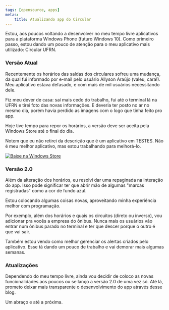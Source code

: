 ```yaml
---
tags: [opensource, apps]
metas:
    title: Atualizando app do Circular
---
```


Estou, aos poucos voltando a desenvolver no meu tempo livre aplicativos para a
plataforma Windows Phone (futuro Windows 10). Como primeiro passo, estou dando
um pouco de atenção para o meu aplicativo mais utilizado: Circular UFRN.

### Versão Atual

Recentemente os horários das saídas dos circulares sofreu uma mudança, da qual
fui informado por e-mail pelo usuário Allyson Araújo (valeu, cara!). Meu
aplicativo estava defasado, e com mais de mil usuários necessitando dele.

Fiz meu dever de casa: saí mais cedo do trabalho, fui até o terminal lá na UFRN
e tirei foto das novas informações. E deveria ter posto no ar no mesmo dia,
porém havia perdido as imagens com o logo que tinha feito pro app.

Hoje tive tempo para repor os horários, a versão deve ser aceita pela Windows
Store até o final do dia.

Notem que eu não retirei da descrição que é um aplicativo em TESTES. Não é meu
melhor aplicativo, mas estou trabalhando para melhorá-lo.

<a href="https://www.microsoft.com/store/apps/9wzdncrdmpgm"><img src="https://cmsresources.windowsphone.com/devcenter/en-us/legacy_v1/img/badgegenerator/Brazilian_wstore_rev_black_258x67.png" alt="Baixe na Windows Store" /></a>

### Versão 2.0

Além da alteração dos horários, eu resolvi dar uma repaginada na interação do
app. Isso pode significar ter que abrir mão de algumas "marcas registradas" como
a cor de fundo azul.

Estou colocando algumas coisas novas, aproveitando minha experiência melhor com
programação.

Por exemplo, além dos horários e quais os circuitos (direto ou inverso), vou
adicionar pra vocês a empresa do ônibus. Nunca mais os usuários vão entrar num
ônibus parado no terminal e ter que descer porque o outro é que vai sair.

Também estou vendo como melhor gerenciar os alertas criados pelo aplicativo.
Esse tá dando um pouco de trabalho e vai demorar mais algumas semanas.

### Atualizações

Dependendo do meu tempo livre, ainda vou decidir de coloco as novas
funcionalidades aos poucos ou se lanço a versão 2.0 de uma vez só. Até lá,
prometo deixar mais transparente o desenvolvimento do app através desse blog.

Um abraço e até a próxima.
